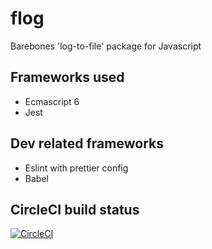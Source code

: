 # flog
Barebones 'log-to-file' package for Javascript

## Frameworks used
- Ecmascript 6
- Jest

## Dev related frameworks
- Eslint with prettier config
- Babel

## CircleCI build status
[![CircleCI](https://circleci.com/gh/Fjoggs/flog/tree/master.svg?style=svg)](https://circleci.com/gh/Fjoggs/flog/tree/master)
